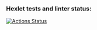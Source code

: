 ### Hexlet tests and linter status:
[![Actions Status](https://github.com/yauhen1996/python-project-lvl3/workflows/hexlet-check/badge.svg)](https://github.com/yauhen1996/python-project-lvl3/actions)
